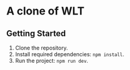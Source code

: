 # A clone of WLT

## Getting Started

1. Clone the repository.
2. Install required dependencies: `npm install`.
3. Run the project: `npm run dev`.
